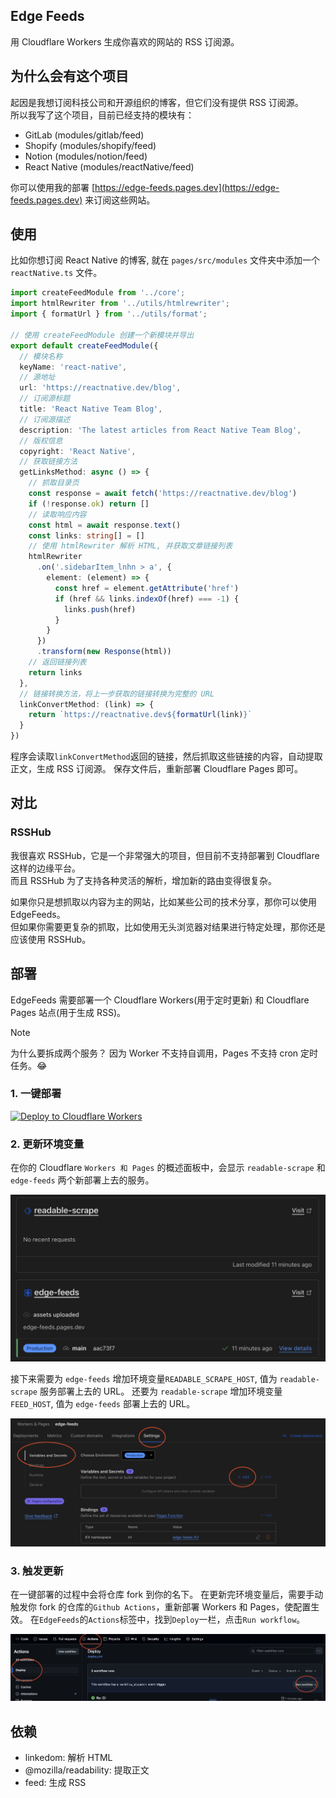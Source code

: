 ## Edge Feeds

用 Cloudflare Workers 生成你喜欢的网站的 RSS 订阅源。

## 为什么会有这个项目

起因是我想订阅科技公司和开源组织的博客，但它们没有提供 RSS 订阅源。  
所以我写了这个项目，目前已经支持的模块有：

- GitLab (modules/gitlab/feed)
- Shopify (modules/shopify/feed)
- Notion (modules/notion/feed)
- React Native (modules/reactNative/feed)

你可以使用我的部署 [https://edge-feeds.pages.dev](https://edge-feeds.pages.dev) 来订阅这些网站。

## 使用
比如你想订阅 React Native 的博客, 就在 `pages/src/modules` 文件夹中添加一个 `reactNative.ts` 文件。  

```ts
import createFeedModule from '../core';
import htmlRewriter from '../utils/htmlrewriter';
import { formatUrl } from '../utils/format';

// 使用 createFeedModule 创建一个新模块并导出
export default createFeedModule({
  // 模块名称
  keyName: 'react-native',
  // 源地址
  url: 'https://reactnative.dev/blog',
  // 订阅源标题
  title: 'React Native Team Blog',
  // 订阅源描述
  description: 'The latest articles from React Native Team Blog',
  // 版权信息
  copyright: 'React Native',
  // 获取链接方法
  getLinksMethod: async () => {
    // 抓取目录页
    const response = await fetch('https://reactnative.dev/blog')
    if (!response.ok) return []
    // 读取响应内容
    const html = await response.text()
    const links: string[] = []
    // 使用 htmlRewriter 解析 HTML, 并获取文章链接列表
    htmlRewriter
      .on('.sidebarItem_lnhn > a', {
        element: (element) => {
          const href = element.getAttribute('href')
          if (href && links.indexOf(href) === -1) {
            links.push(href)
          }
        }
      })
      .transform(new Response(html))
    // 返回链接列表
    return links
  },
  // 链接转换方法，将上一步获取的链接转换为完整的 URL
  linkConvertMethod: (link) => {
    return `https://reactnative.dev${formatUrl(link)}`
  }
})
```
程序会读取`linkConvertMethod`返回的链接，然后抓取这些链接的内容，自动提取正文，生成 RSS 订阅源。
保存文件后，重新部署 Cloudflare Pages 即可。

## 对比

### RSSHub
我很喜欢 RSSHub，它是一个非常强大的项目，但目前不支持部署到 Cloudflare 这样的边缘平台。  
而且 RSSHub 为了支持各种灵活的解析，增加新的路由变得很复杂。  

如果你只是想抓取以内容为主的网站，比如某些公司的技术分享，那你可以使用 EdgeFeeds。  
但如果你需要更复杂的抓取，比如使用无头浏览器对结果进行特定处理，那你还是应该使用 RSSHub。

## 部署

EdgeFeeds 需要部署一个 Cloudflare Workers(用于定时更新) 和 Cloudflare Pages 站点(用于生成 RSS)。

> [!NOTE]  
> 为什么要拆成两个服务？
> 因为 Worker 不支持自调用，Pages 不支持 cron 定时任务。😂

### 1. 一键部署

[![Deploy to Cloudflare Workers](https://deploy.workers.cloudflare.com/button)](https://deploy.workers.cloudflare.com/?url=https://github.com/ray-d-song/EdgeFeeds) 

### 2. 更新环境变量

在你的 Cloudflare `Workers 和 Pages` 的概述面板中，会显示 `readable-scrape` 和 `edge-feeds` 两个新部署上去的服务。

![image](./static/worker-and-pages.png)

接下来需要为 `edge-feeds` 增加环境变量`READABLE_SCRAPE_HOST`, 值为 `readable-scrape` 服务部署上去的 URL。
还要为 `readable-scrape` 增加环境变量 `FEED_HOST`, 值为 `edge-feeds` 部署上去的 URL。

![image](./static/var.png)

### 3. 触发更新

在一键部署的过程中会将仓库 fork 到你的名下。
在更新完环境变量后，需要手动触发你 fork 的仓库的`Github Actions`，重新部署 Workers 和 Pages，使配置生效。
在`EdgeFeeds`的`Actions`标签中，找到`Deploy`一栏，点击`Run workflow`。

![image](./static/re-actions.png)

## 依赖
- linkedom: 解析 HTML
- @mozilla/readability: 提取正文
- feed: 生成 RSS
